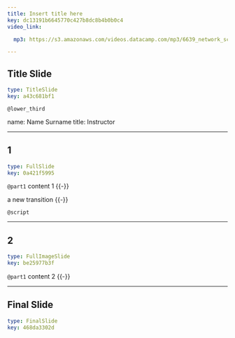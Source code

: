 ```yaml
---
title: Insert title here
key: dc13191b6645770c427b8dc8b4b0b0c4
video_link:

  mp3: https://s3.amazonaws.com/videos.datacamp.com/mp3/6639_network_science_a_tidy_approach/v2/6639_ch4_2.mp3

---
```

## Title Slide

```yaml
type: TitleSlide
key: a43c681bf1
```





`@lower_third`

name: Name Surname
title: Instructor





---
## 1

```yaml
type: FullSlide
key: 0a421f5995
```

`@part1`
content 1 {{-}}

a new transition {{-}}





`@script`




---
## 2

```yaml
type: FullImageSlide
key: be25977b3f
```

`@part1`
content 2 {{-}}








---
## Final Slide

```yaml
type: FinalSlide
key: 468da3302d
```








